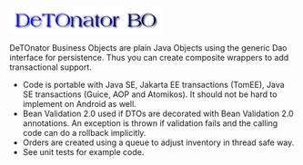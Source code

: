 ![Title](images/title.png)

DeTOnator Business Objects are plain Java Objects using the generic Dao interface for persistence. Thus you can create composite
wrappers to add transactional support. 
* Code is portable with Java SE, Jakarta EE transactions (TomEE), Java SE transactions (Guice, AOP and Atomikos). It should not be
hard to implement on Android as well.
* Bean Validation 2.0 used if DTOs are decorated with Bean Validation 2.0 annotations. An exception is thrown if validation fails
and the calling code can do a rollback implicitly.
* Orders are created using a queue to adjust inventory in thread safe way.
* See unit tests for example code.
